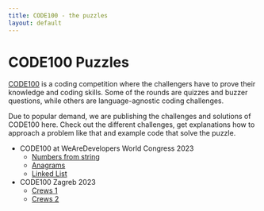 ```yaml
---
title: CODE100 - the puzzles
layout: default
---
```


# CODE100 Puzzles

[CODE100](https://code100.dev) is a coding competition where the challengers have to prove their knowledge and coding skills. Some of the rounds are quizzes and buzzer questions, while others are language-agnostic coding challenges.

Due to popular demand, we are publishing the challenges and solutions of CODE100 here. Check out the different challenges, get explanations how to approach a problem like that and example code that solve the puzzle.

* CODE100 at WeAreDevelopers World Congress 2023
  * [Numbers from string](/code100/2023-puzzles/challenge-1/)
  * [Anagrams](/code100/2023-puzzles/challenge-2/)
  * [Linked List](/code100/2023-puzzles/challenge-3/)
* CODE100 Zagreb 2023
  * [Crews 1](/code100/zagreb/challenge-1)
  * [Crews 2](/code100/zagreb/challenge-1)